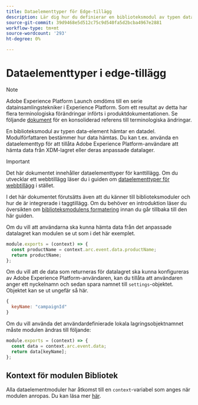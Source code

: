 ```yaml
---
title: Dataelementtyper för Edge-tillägg
description: Lär dig hur du definierar en biblioteksmodul av typen data-element för ett taggtillägg i en edge-egenskap.
source-git-commit: 39d9468e5d512c75c9d540fa5d2bcba4967e2881
workflow-type: tm+mt
source-wordcount: '293'
ht-degree: 0%

---
```


# Dataelementtyper i edge-tillägg

>[!NOTE]
>
>Adobe Experience Platform Launch omdöms till en serie datainsamlingstekniker i Experience Platform. Som ett resultat av detta har flera terminologiska förändringar införts i produktdokumentationen. Se följande [dokument](../../term-updates.md) för en konsoliderad referens till terminologiska ändringar.

En biblioteksmodul av typen data-element hämtar en datadel. Modulförfattaren bestämmer hur data hämtas. Du kan t.ex. använda en dataelementtyp för att tillåta Adobe Experience Platform-användare att hämta data från XDM-lagret eller deras anpassade datalager.

>[!IMPORTANT]
>
>Det här dokumentet innehåller dataelementtyper för kanttillägg. Om du utvecklar ett webbtillägg läser du i guiden om [dataelementtyper för webbtillägg](../web/data-element-types.md) i stället.
>
>I det här dokumentet förutsätts även att du känner till biblioteksmoduler och hur de är integrerade i taggtillägg. Om du behöver en introduktion läser du översikten om [biblioteksmodulens formatering](./format.md) innan du går tillbaka till den här guiden.

Om du vill att användarna ska kunna hämta data från det anpassade datalagret kan modulen se ut som i det här exemplet.

```js
module.exports = (context) => {
  const productName = context.arc.event.data.productName;
  return productName;
};
```

Om du vill att de data som returneras för datalagret ska kunna konfigureras av Adobe Experience Platform-användaren, kan du tillåta att användaren anger ett nyckelnamn och sedan spara namnet till `settings`-objektet. Objektet kan se ut ungefär så här.

```js
{
  keyName: "campaignId"
}
```

Om du vill använda det användardefinierade lokala lagringsobjektnamnet måste modulen ändras till följande:

```js
module.exports = (context) => {
  const data = context.arc.event.data;
  return data[keyName];
};
```

## Kontext för modulen Bibliotek

Alla dataelementmoduler har åtkomst till en `context`-variabel som anges när modulen anropas. Du kan läsa mer [här](./context.md).
